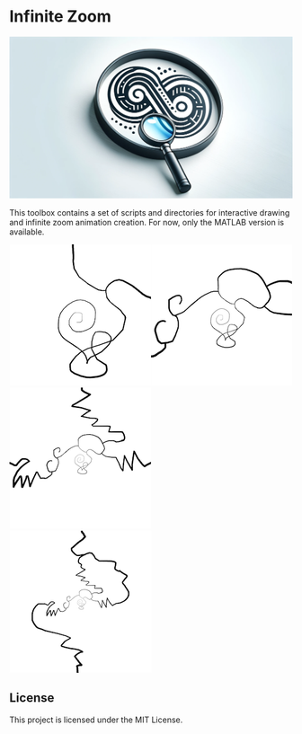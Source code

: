# Infinite Zoom

![Infinite zoom logo](images/logo.png)

This toolbox contains a set of scripts and directories for interactive drawing and infinite zoom animation creation. For now, only the MATLAB version is available. 


![image 1](images/im1.png)![image 2](images/im2.png)![image 3](images/im3.png)![image 4](images/im4.png)


## License

This project is licensed under the MIT License.